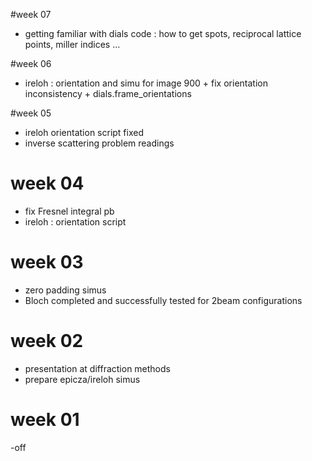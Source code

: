#week 07
- getting familiar with dials code : how to get spots, reciprocal lattice points, miller indices ...

#week 06
- ireloh : orientation and simu for image 900 + fix orientation inconsistency + dials.frame_orientations

#week 05
- ireloh orientation script fixed
- inverse scattering problem readings

# week 04
- fix Fresnel integral pb
- ireloh : orientation script

# week 03
- zero padding simus
- Bloch completed and successfully tested for 2beam configurations

# week 02
- presentation at diffraction methods
- prepare epicza/ireloh simus

# week 01
-off
